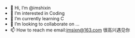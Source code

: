 - 👋 Hi, I’m @imshixin
- 👀 I’m interested in Coding
- 🌱 I’m currently learning C
- 💞️ I’m looking to collaborate on ...
- 📫 How to reach me email:imsixn@163.com
很高兴遇见你
<!---
imshixin/imshixin is a ✨ special ✨ repository because its `README.md` (this file) appears on your GitHub profile.
You can click the Preview link to take a look at your changes.
--->
